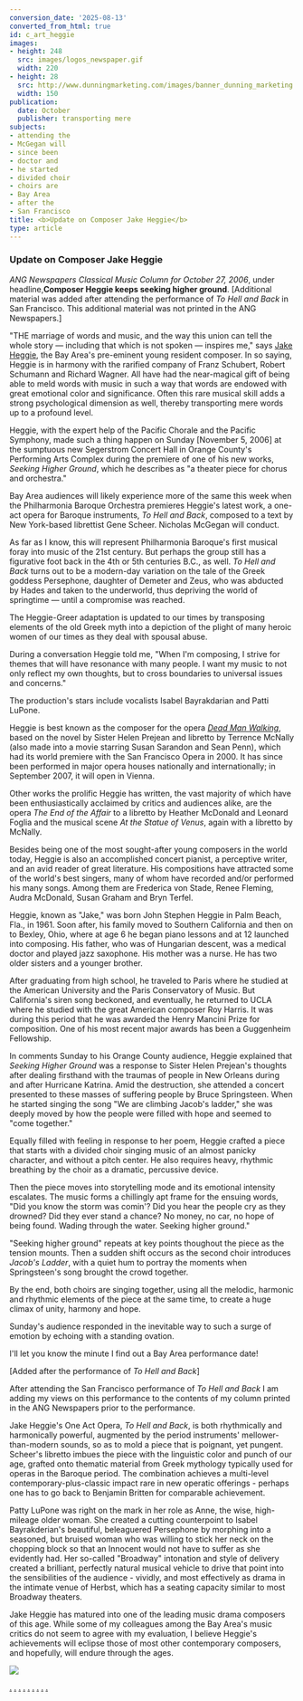 ```yaml
---
conversion_date: '2025-08-13'
converted_from_html: true
id: c_art_heggie
images:
- height: 248
  src: images/logos_newspaper.gif
  width: 220
- height: 28
  src: http://www.dunningmarketing.com/images/banner_dunning_marketing.gif
  width: 150
publication:
  date: October
  publisher: transporting mere
subjects:
- attending the
- McGegan will
- since been
- doctor and
- he started
- divided choir
- choirs are
- Bay Area
- after the
- San Francisco
title: <b>Update on Composer Jake Heggie</b>
type: article
---
```


### **Update on Composer Jake Heggie**

*ANG Newspapers Classical Music Column for October 27, 2006*, under
headline,**Composer Heggie keeps seeking higher ground**. [Additional material was added after attending the
performance of *To Hell and Back* in
San Francisco. This additional material was not printed in the ANG Newspapers.]

"THE marriage of words and music, and the way this union can tell the whole story — including that which is not
spoken — inspires me," says [Jake Heggie](http://www.jakeheggie.com), the Bay Area's pre-eminent young
resident composer. In so saying, Heggie is in harmony with the rarified company of Franz Schubert, Robert Schumann and
Richard Wagner. All have had the near-magical gift of being able to meld words with music in such a way that words are
endowed with great emotional color and significance. Often this rare musical skill adds a strong psychological dimension
as well, thereby transporting mere words up to a profound level.

Heggie, with the expert help of the Pacific Chorale and the Pacific Symphony, made such a thing happen on Sunday
[November 5, 2006]
at the sumptuous new Segerstrom Concert Hall in Orange County's Performing Arts Complex during the premiere of one of
his new works, *Seeking Higher Ground*, which he describes as "a theater piece for chorus and orchestra."

 Bay Area audiences will likely experience more of the same this week when the Philharmonia Baroque Orchestra
premieres Heggie's latest work, a one-act opera for Baroque instruments, *To Hell and Back*, composed to a text
by New York-based librettist Gene Scheer. Nicholas McGegan will conduct.

 As far as I know, this will represent Philharmonia Baroque's first musical foray into music of the 21st century.
But perhaps the group still has a figurative foot back in the 4th or 5th centuries B.C., as well. *To Hell and Back*
turns out to be a modern-day variation on the tale of the Greek goddess Persephone, daughter of Demeter and Zeus,
who was abducted by Hades and taken to the underworld, thus depriving the world of springtime — until a compromise
was reached.

 The Heggie-Greer adaptation is updated to our times by transposing elements of the old Greek myth into a depiction
of the plight of many heroic women of our times as they deal with spousal abuse.

 During a conversation Heggie told me, "When I'm composing, I strive for themes that will have resonance with
many people. I want my music to not only reflect my own thoughts, but to cross boundaries to universal issues and concerns."

 The production's stars include vocalists Isabel Bayrakdarian and Patti LuPone.

 Heggie is best known as the composer for the opera [
*Dead Man Walking*](http://www.northworks.net/c_articles_deadman.htm), based on the novel by Sister Helen Prejean and libretto by Terrence McNally
(also made into a movie starring Susan Sarandon and Sean Penn), which had its world premiere with the
San Francisco Opera in 2000. It has since been performed in major opera houses nationally and internationally;
in September 2007, it will open in Vienna.

 Other works the prolific Heggie has written, the vast majority of which have been enthusiastically acclaimed by
critics and audiences alike, are the opera *The End of the Affair* to a libretto by Heather McDonald and Leonard
Foglia and the musical scene *At the Statue of Venus*, again with a libretto by McNally.

 Besides being one of the most sought-after young composers in the world today, Heggie is also an accomplished concert
pianist, a perceptive writer, and an avid reader of great literature. His compositions have attracted some of the world's
best singers, many of whom have recorded and/or performed his many songs. Among them are Frederica von Stade, Renee
Fleming, Audra McDonald, Susan Graham and Bryn Terfel.

 Heggie, known as "Jake," was born John Stephen Heggie in Palm Beach, Fla., in 1961. Soon after, his family
moved to Southern California and then on to Bexley, Ohio, where at age 6 he began piano lessons and at 12 launched
into composing. His father, who was of Hungarian descent, was a medical doctor and played jazz saxophone. His mother
was a nurse. He has two older sisters and a younger brother.

 After graduating from high school, he traveled to Paris where he studied at the American University and the Paris
Conservatory of Music. But California's siren song beckoned, and eventually, he returned to UCLA where he studied with
the great American composer Roy Harris. It was during this period that he was awarded the Henry Mancini Prize for
composition. One of his most recent major awards has been a Guggenheim Fellowship.

 In comments Sunday to his Orange County audience, Heggie explained that *Seeking Higher Ground* was a
response to Sister Helen Prejean's thoughts after dealing firsthand with the traumas of people in New Orleans during
and after Hurricane Katrina. Amid the destruction, she attended a concert presented to these masses of suffering people
by Bruce Springsteen. When he started singing the song "We are climbing Jacob's ladder," she was deeply moved by how the
people were filled with hope and seemed to "come together."

 Equally filled with feeling in response to her poem, Heggie crafted a piece that starts with a divided choir
singing music of an almost panicky character, and without a pitch center. He also requires heavy, rhythmic breathing
by the choir as a dramatic, percussive device.

 Then the piece moves into storytelling mode and its emotional intensity escalates. The music forms a chillingly
apt frame for the ensuing words, "Did you know the storm was comin'? Did you hear the people cry as they drowned? Did
they ever stand a chance? No money, no car, no hope of being found. Wading through the water. Seeking higher ground."

 "Seeking higher ground" repeats at key points thoughout the piece as the tension mounts. Then a sudden shift occurs
as the second choir introduces *Jacob's Ladder*, with a quiet hum to portray the moments when Springsteen's song
brought the crowd together.

 By the end, both choirs are singing together, using all the melodic, harmonic and rhythmic elements of the piece
at the same time, to create a huge climax of unity, harmony and hope.

 Sunday's audience responded in the inevitable way to such a surge of emotion by echoing with a standing ovation.

 I'll let you know the minute I find out a Bay Area performance date!

 [Added after the performance of *To Hell and Back*]

After attending the San Francisco performance of *To Hell and Back* I am adding my views on this performance
to the contents of my column printed in the ANG Newspapers prior to the performance.

Jake Heggie's One Act Opera, *To Hell and Back*, is both rhythmically and harmonically powerful, augmented
by the period instruments' mellower-than-modern sounds, so as to mold a piece that is poignant, yet pungent.
Scheer's libretto imbues the piece with the linguistic color and punch of our age, grafted onto thematic material
from Greek mythology typically used for operas in the Baroque period. The combination achieves a multi-level
contemporary-plus-classic impact rare in new operatic offerings - perhaps one has to go back to Benjamin Britten
for comparable achievement.

Patty LuPone was right on the mark in her role as Anne, the wise, high-mileage older woman. She created a
cutting counterpoint to Isabel Bayrakderian's beautiful, beleaguered Persephone by morphing into a seasoned, but
bruised woman who was willing to stick her neck on the chopping block so that an Innocent would not have to suffer
as she evidently had. Her so-called "Broadway" intonation and style of delivery created a brilliant,
perfectly natural musical vehicle to drive that point into the sensibilities of the audience - vividly, and most
effectively as drama in the intimate venue of Herbst, which has a seating capacity similar to most Broadway
theaters.

Jake Heggie has matured into one of the leading music drama composers of this age. While some of my colleagues
among the Bay Area's music critics do not seem to agree with my evaluation, I believe Heggie's achievements will
eclipse those of most other contemporary composers, and hopefully, will endure through the ages.

![](images/logos_newspaper.gif)

[.](http://www.dunningmarketing.com)
[.](http://www.witnessamerica.com)
[.](http://www.witnessamerica.com/camcorders)
[.](http://www.ksql.com)
[.](http://www.ascendaviation.com)
[.](http://www.echovalleysupply.com)
[.](http://www.northworks.net)
[.](http://www.attainia.com)
[.](http://www.briandunning.com)